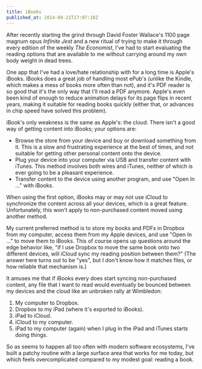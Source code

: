 ```yaml
---
title: iBooks
published_at: 2014-09-21T17:07:10Z
---
```


After recently starting the grind through David Foster Wallace's 1100 page magnum opus _Infinite Jest_ and a new ritual of trying to make it through every edition of the weekly _The Economist_, I've had to start evaluating the reading options that are available to me without carrying around my own body weight in dead trees.

One app that I've had a love/hate relationship with for a long time is Apple's iBooks. iBooks does a great job of handling most ePub's (unlike the Kindle, which makes a mess of books more often than not), and it's PDF reader is so good that it's the only way that I'll read a PDF anymore. Apple's even been kind of enough to reduce animation delays for its page flips in recent years, making it suitable for reading books quickly (either that, or advances in chip speed have solved this problem).

iBook's only weakness is the same as Apple's: the cloud. There isn't a good way of getting content into iBooks; your options are:

* Browse the store from your device and buy or download something from it. This is a slow and frustrating experience at the best of times, and not suitable for getting other personal content onto the device.
* Plug your device into your computer via USB and transfer content with iTunes. This method involves both wires and iTunes, neither of which is ever going to be a pleasant experience.
* Transfer content to the device using another program, and use "Open In ..." with iBooks.

When using the first option, iBooks may or may not use iCloud to synchronize the content across all your devices, which is a great feature. Unfortunately, this won't apply to non-purchased content moved using another method.

My current preferred method is to store my books and PDFs in Dropbox from my computer, access them from my Apple devices, and use "Open In ..." to move them to iBooks. This of course opens up questions around the edge behavior like, "if I use Dropbox to move the same book onto two different devices, will iCloud sync my reading position between them?" (The answer here turns out to be "yes", but I don't know how it matches files, or how reliable that mechanism is.)

It amuses me that if iBooks every does start syncing non-purchased content, any file that I want to read would eventually be bounced between my devices and the cloud like an unbroken rally at Wimbledon:

1. My computer to Dropbox.
2. Dropbox to my iPad (where it's exported to iBooks).
3. iPad to iCloud.
4. iCloud to my computer.
5. iPad to my computer (again) when I plug in the iPad and iTunes starts doing things.

So as seems to happen all too often with modern software ecosystems, I've built a patchy routine with a large surface area that works for me today, but which feels overcomplicated compared to my modest goal: reading a book.

